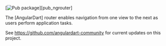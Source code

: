 [![Pub package](https://img.shields.io/pub/v/ngrouter.svg)][pub_ngrouter]

The [AngularDart] router enables navigation from one view to the next as users
perform application tasks.

See https://github.com/angulardart-community for current updates on this project.
